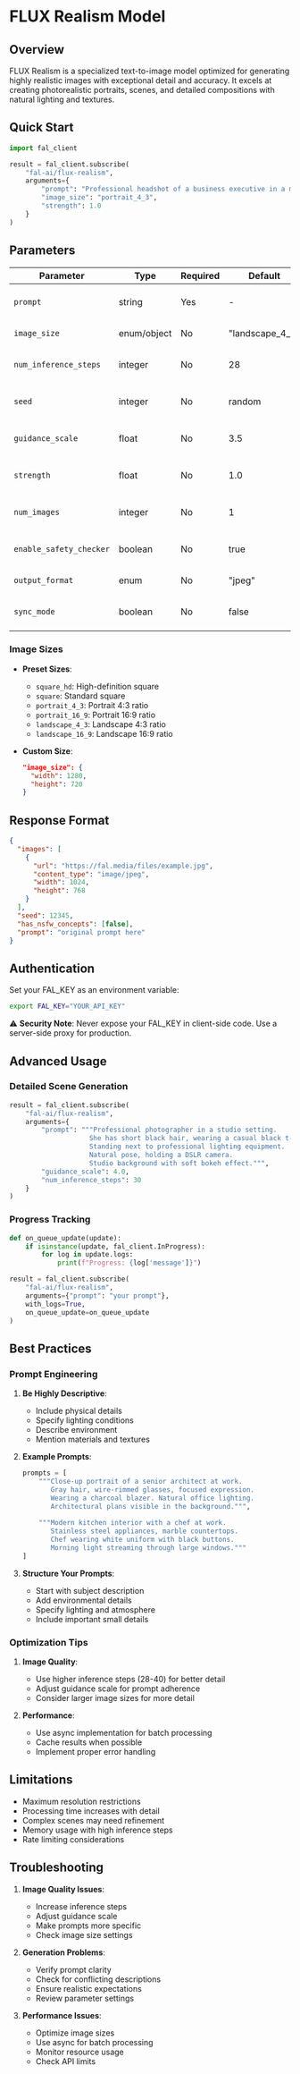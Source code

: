 # FLUX Realism Model

## Overview
FLUX Realism is a specialized text-to-image model optimized for generating highly realistic images with exceptional detail and accuracy. It excels at creating photorealistic portraits, scenes, and detailed compositions with natural lighting and textures.

## Quick Start
```python
import fal_client

result = fal_client.subscribe(
    "fal-ai/flux-realism",
    arguments={
        "prompt": "Professional headshot of a business executive in a modern office setting",
        "image_size": "portrait_4_3",
        "strength": 1.0
    }
)
```

## Parameters
| Parameter | Type | Required | Default | Description |
|-----------|------|----------|---------|-------------|
| `prompt` | string | Yes | - | Text description of desired image |
| `image_size` | enum/object | No | "landscape_4_3" | Output image dimensions |
| `num_inference_steps` | integer | No | 28 | Number of denoising steps |
| `seed` | integer | No | random | Random seed for reproducibility |
| `guidance_scale` | float | No | 3.5 | Prompt adherence strength |
| `strength` | float | No | 1.0 | Model influence strength |
| `num_images` | integer | No | 1 | Number of images to generate |
| `enable_safety_checker` | boolean | No | true | Enable content filtering |
| `output_format` | enum | No | "jpeg" | Output format (jpeg/png) |
| `sync_mode` | boolean | No | false | Wait for generation completion |

### Image Sizes
- **Preset Sizes**:
  - `square_hd`: High-definition square
  - `square`: Standard square
  - `portrait_4_3`: Portrait 4:3 ratio
  - `portrait_16_9`: Portrait 16:9 ratio
  - `landscape_4_3`: Landscape 4:3 ratio
  - `landscape_16_9`: Landscape 16:9 ratio

- **Custom Size**:
  ```json
  "image_size": {
    "width": 1280,
    "height": 720
  }
  ```

## Response Format
```json
{
  "images": [
    {
      "url": "https://fal.media/files/example.jpg",
      "content_type": "image/jpeg",
      "width": 1024,
      "height": 768
    }
  ],
  "seed": 12345,
  "has_nsfw_concepts": [false],
  "prompt": "original prompt here"
}
```

## Authentication
Set your FAL_KEY as an environment variable:
```bash
export FAL_KEY="YOUR_API_KEY"
```

⚠️ **Security Note**: Never expose your FAL_KEY in client-side code. Use a server-side proxy for production.

## Advanced Usage

### Detailed Scene Generation
```python
result = fal_client.subscribe(
    "fal-ai/flux-realism",
    arguments={
        "prompt": """Professional photographer in a studio setting. 
                    She has short black hair, wearing a casual black t-shirt. 
                    Standing next to professional lighting equipment. 
                    Natural pose, holding a DSLR camera. 
                    Studio background with soft bokeh effect.""",
        "guidance_scale": 4.0,
        "num_inference_steps": 30
    }
)
```

### Progress Tracking
```python
def on_queue_update(update):
    if isinstance(update, fal_client.InProgress):
        for log in update.logs:
            print(f"Progress: {log['message']}")

result = fal_client.subscribe(
    "fal-ai/flux-realism",
    arguments={"prompt": "your prompt"},
    with_logs=True,
    on_queue_update=on_queue_update
)
```

## Best Practices

### Prompt Engineering
1. **Be Highly Descriptive**:
   - Include physical details
   - Specify lighting conditions
   - Describe environment
   - Mention materials and textures

2. **Example Prompts**:
   ```python
   prompts = [
       """Close-up portrait of a senior architect at work.
          Gray hair, wire-rimmed glasses, focused expression.
          Wearing a charcoal blazer. Natural office lighting.
          Architectural plans visible in the background.""",
       
       """Modern kitchen interior with a chef at work.
          Stainless steel appliances, marble countertops.
          Chef wearing white uniform with black buttons.
          Morning light streaming through large windows."""
   ]
   ```

3. **Structure Your Prompts**:
   - Start with subject description
   - Add environmental details
   - Specify lighting and atmosphere
   - Include important small details

### Optimization Tips
1. **Image Quality**:
   - Use higher inference steps (28-40) for better detail
   - Adjust guidance scale for prompt adherence
   - Consider larger image sizes for more detail

2. **Performance**:
   - Use async implementation for batch processing
   - Cache results when possible
   - Implement proper error handling

## Limitations
- Maximum resolution restrictions
- Processing time increases with detail
- Complex scenes may need refinement
- Memory usage with high inference steps
- Rate limiting considerations

## Troubleshooting
1. **Image Quality Issues**:
   - Increase inference steps
   - Adjust guidance scale
   - Make prompts more specific
   - Check image size settings

2. **Generation Problems**:
   - Verify prompt clarity
   - Check for conflicting descriptions
   - Ensure realistic expectations
   - Review parameter settings

3. **Performance Issues**:
   - Optimize image sizes
   - Use async for batch processing
   - Monitor resource usage
   - Check API limits
